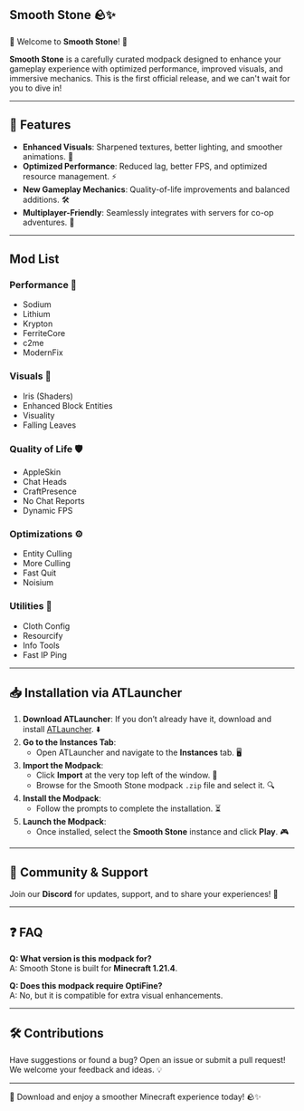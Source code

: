 ## Smooth Stone 🪨✨

🌟 Welcome to **Smooth Stone**! 🌟

**Smooth Stone** is a carefully curated modpack designed to enhance your gameplay experience with optimized performance, improved visuals, and immersive mechanics. This is the first official release, and we can't wait for you to dive in!

---

## 🚀 Features

- **Enhanced Visuals**: Sharpened textures, better lighting, and smoother animations. 🌈
- **Optimized Performance**: Reduced lag, better FPS, and optimized resource management. ⚡
- **New Gameplay Mechanics**: Quality-of-life improvements and balanced additions. 🛠️
- **Multiplayer-Friendly**: Seamlessly integrates with servers for co-op adventures. 👥

---

## Mod List

### Performance 🚀
- Sodium
- Lithium
- Krypton
- FerriteCore
- c2me
- ModernFix

### Visuals 🎨
- Iris (Shaders)
- Enhanced Block Entities
- Visuality
- Falling Leaves

### Quality of Life 🛡️
- AppleSkin
- Chat Heads
- CraftPresence
- No Chat Reports
- Dynamic FPS

### Optimizations ⚙️
- Entity Culling
- More Culling
- Fast Quit
- Noisium

### Utilities 🧰
- Cloth Config
- Resourcify
- Info Tools
- Fast IP Ping

---

## 📥 Installation via ATLauncher

1. **Download ATLauncher**: If you don’t already have it, download and install [ATLauncher](https://atlauncher.com/). ⬇️
2. **Go to the Instances Tab**:
   - Open ATLauncher and navigate to the **Instances** tab. 🖥️
3. **Import the Modpack**:
   - Click **Import** at the very top left of the window. 📂
   - Browse for the Smooth Stone modpack `.zip` file and select it. 🔍
4. **Install the Modpack**:
   - Follow the prompts to complete the installation. ⏳
5. **Launch the Modpack**:
   - Once installed, select the **Smooth Stone** instance and click **Play**. 🎮

---

## 📢 Community & Support

Join our **Discord** for updates, support, and to share your experiences! 🎉

---

## ❓ FAQ

**Q: What version is this modpack for?**  
A: Smooth Stone is built for **Minecraft 1.21.4**.

**Q: Does this modpack require OptiFine?**  
A: No, but it is compatible for extra visual enhancements.

---

## 🛠️ Contributions

Have suggestions or found a bug? Open an issue or submit a pull request! We welcome your feedback and ideas. 💡

---

🚀 Download and enjoy a smoother Minecraft experience today! 🪨✨
